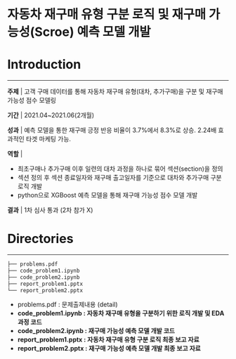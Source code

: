 # 자동차 재구매 유형 구분 로직 및 재구매 가능성(Scroe) 예측 모델 개발

# Introduction

---

**주제** | 고객 구매 데이터를 통해 자동차 재구매 유형(대차, 추가구매)을 구분 및 재구매 가능성 점수 모델링

**기간** | 2021.04~2021.06(2개월)

**성과** | 예측 모델을 통한 재구매 긍정 반응 비율이 3.7%에서 8.3%로 상승. 2.24배 효과적인 타겟 마케팅 가능.

**역할** | 

- 최초구매나 추가구매 이후 일련의 대차 과정을 하나로 묶어 섹션(section)을 정의
- 섹션 정의 후 섹션 종료일자와 재구매 출고일자를 기준으로 대차와 추가구매 구분 로직 개발
- python으로 XGBoost 예측 모델을 통해 재구매 가능성 점수 모델 개발

**결과** | 1차 심사 통과 (2차 참가 X)

# Directories

---

```bash
├── problems.pdf
├── code_problem1.ipynb
├── code_problem2.ipynb
├── report_problem1.pptx
└── report_problem2.pptx
```

- problems.pdf : 문제출제내용 (detail)
- **code_problem1.ipynb : 자동차 재구매 유형을 구분하기 위한 로직 개발 및 EDA 과정 코드**
- **code_problem2.ipynb : 재구매 가능성 예측 모델 개발 코드**
- **report_problem1.pptx : 자동차 재구매 유형 구분 로직 최종 보고 자료**
- **report_problem2.pptx : 재구매 가능성 예측 모델 개발 최종 보고 자료**